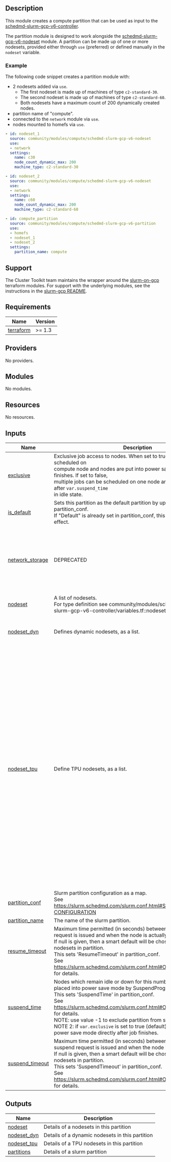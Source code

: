 ## Description

This module creates a compute partition that can be used as input to the
[schedmd-slurm-gcp-v6-controller](../../scheduler/schedmd-slurm-gcp-v6-controller/README.md).

The partition module is designed to work alongside the
[schedmd-slurm-gcp-v6-nodeset](../schedmd-slurm-gcp-v6-nodeset/README.md)
module. A partition can be made up of one or
more nodesets, provided either through `use` (preferred) or defined manually
in the `nodeset` variable.

### Example

The following code snippet creates a partition module with:

* 2 nodesets added via `use`.
  * The first nodeset is made up of machines of type `c2-standard-30`.
  * The second nodeset is made up of machines of type `c2-standard-60`.
  * Both nodesets have a maximum count of 200 dynamically created nodes.
* partition name of "compute".
* connected to the `network` module via `use`.
* nodes mounted to homefs via `use`.

```yaml
- id: nodeset_1
  source: community/modules/compute/schedmd-slurm-gcp-v6-nodeset
  use:
  - network
  settings:
    name: c30
    node_count_dynamic_max: 200
    machine_type: c2-standard-30

- id: nodeset_2
  source: community/modules/compute/schedmd-slurm-gcp-v6-nodeset
  use:
  - network
  settings:
    name: c60
    node_count_dynamic_max: 200
    machine_type: c2-standard-60

- id: compute_partition
  source: community/modules/compute/schedmd-slurm-gcp-v6-partition
  use:
  - homefs
  - nodeset_1
  - nodeset_2
  settings:
    partition_name: compute
```

## Support

The Cluster Toolkit team maintains the wrapper around the [slurm-on-gcp] terraform
modules. For support with the underlying modules, see the instructions in the
[slurm-gcp README][slurm-gcp-readme].

[slurm-on-gcp]: https://github.com/GoogleCloudPlatform/slurm-gcp
[slurm-gcp-readme]: https://github.com/GoogleCloudPlatform/slurm-gcp#slurm-on-google-cloud-platform

<!-- BEGINNING OF PRE-COMMIT-TERRAFORM DOCS HOOK -->
## Requirements

| Name | Version |
|------|---------|
| <a name="requirement_terraform"></a> [terraform](#requirement\_terraform) | >= 1.3 |

## Providers

No providers.

## Modules

No modules.

## Resources

No resources.

## Inputs

| Name | Description | Type | Default | Required |
|------|-------------|------|---------|:--------:|
| <a name="input_exclusive"></a> [exclusive](#input\_exclusive) | Exclusive job access to nodes. When set to true, only one job can be scheduled on <br>compute node and nodes are put into power save mode after job finishes. If set to false, <br>multiple jobs can be scheduled on one node and node is shutdown after `var.suspend_time`<br>in idle state. | `bool` | `true` | no |
| <a name="input_is_default"></a> [is\_default](#input\_is\_default) | Sets this partition as the default partition by updating the partition\_conf.<br>If "Default" is already set in partition\_conf, this variable will have no effect. | `bool` | `false` | no |
| <a name="input_network_storage"></a> [network\_storage](#input\_network\_storage) | DEPRECATED | <pre>list(object({<br>    server_ip             = string,<br>    remote_mount          = string,<br>    local_mount           = string,<br>    fs_type               = string,<br>    mount_options         = string,<br>    client_install_runner = map(string)<br>    mount_runner          = map(string)<br>  }))</pre> | `[]` | no |
| <a name="input_nodeset"></a> [nodeset](#input\_nodeset) | A list of nodesets.<br>For type definition see community/modules/scheduler/schedmd-slurm-gcp-v6-controller/variables.tf::nodeset | `list(any)` | `[]` | no |
| <a name="input_nodeset_dyn"></a> [nodeset\_dyn](#input\_nodeset\_dyn) | Defines dynamic nodesets, as a list. | <pre>list(object({<br>    nodeset_name    = string<br>    nodeset_feature = string<br>  }))</pre> | `[]` | no |
| <a name="input_nodeset_tpu"></a> [nodeset\_tpu](#input\_nodeset\_tpu) | Define TPU nodesets, as a list. | <pre>list(object({<br>    node_count_static      = optional(number, 0)<br>    node_count_dynamic_max = optional(number, 5)<br>    nodeset_name           = string<br>    enable_public_ip       = optional(bool, false)<br>    node_type              = string<br>    accelerator_config = optional(object({<br>      topology = string<br>      version  = string<br>      }), {<br>      topology = ""<br>      version  = ""<br>    })<br>    tf_version   = string<br>    preemptible  = optional(bool, false)<br>    preserve_tpu = optional(bool, false)<br>    zone         = string<br>    data_disks   = optional(list(string), [])<br>    docker_image = optional(string, "")<br>    network_storage = optional(list(object({<br>      server_ip     = string<br>      remote_mount  = string<br>      local_mount   = string<br>      fs_type       = string<br>      mount_options = string<br>    })), [])<br>    subnetwork = string<br>    service_account = optional(object({<br>      email  = optional(string)<br>      scopes = optional(list(string), ["https://www.googleapis.com/auth/cloud-platform"])<br>    }))<br>    project_id = string<br>    reserved   = optional(string, false)<br>  }))</pre> | `[]` | no |
| <a name="input_partition_conf"></a> [partition\_conf](#input\_partition\_conf) | Slurm partition configuration as a map.<br>See https://slurm.schedmd.com/slurm.conf.html#SECTION_PARTITION-CONFIGURATION | `map(string)` | `{}` | no |
| <a name="input_partition_name"></a> [partition\_name](#input\_partition\_name) | The name of the slurm partition. | `string` | n/a | yes |
| <a name="input_resume_timeout"></a> [resume\_timeout](#input\_resume\_timeout) | Maximum time permitted (in seconds) between when a node resume request is issued and when the node is actually available for use.<br>If null is given, then a smart default will be chosen depending on nodesets in partition.<br>This sets 'ResumeTimeout' in partition\_conf.<br>See https://slurm.schedmd.com/slurm.conf.html#OPT_ResumeTimeout_1 for details. | `number` | `300` | no |
| <a name="input_suspend_time"></a> [suspend\_time](#input\_suspend\_time) | Nodes which remain idle or down for this number of seconds will be placed into power save mode by SuspendProgram.<br>This sets 'SuspendTime' in partition\_conf.<br>See https://slurm.schedmd.com/slurm.conf.html#OPT_SuspendTime_1 for details.<br>NOTE: use value -1 to exclude partition from suspend.<br>NOTE 2: if `var.exclusive` is set to true (default), nodes are placed into power save mode directly after job finishes. | `number` | `300` | no |
| <a name="input_suspend_timeout"></a> [suspend\_timeout](#input\_suspend\_timeout) | Maximum time permitted (in seconds) between when a node suspend request is issued and when the node is shutdown.<br>If null is given, then a smart default will be chosen depending on nodesets in partition.<br>This sets 'SuspendTimeout' in partition\_conf.<br>See https://slurm.schedmd.com/slurm.conf.html#OPT_SuspendTimeout_1 for details. | `number` | `null` | no |

## Outputs

| Name | Description |
|------|-------------|
| <a name="output_nodeset"></a> [nodeset](#output\_nodeset) | Details of a nodesets in this partition |
| <a name="output_nodeset_dyn"></a> [nodeset\_dyn](#output\_nodeset\_dyn) | Details of a dynamic nodesets in this partition |
| <a name="output_nodeset_tpu"></a> [nodeset\_tpu](#output\_nodeset\_tpu) | Details of a TPU nodesets in this partition |
| <a name="output_partitions"></a> [partitions](#output\_partitions) | Details of a slurm partition |
<!-- END OF PRE-COMMIT-TERRAFORM DOCS HOOK -->
